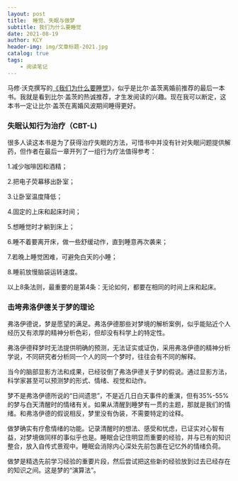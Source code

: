 ```yaml
---
layout: post
title:  睡觉、失眠与做梦
subtitle: 我们为什么要睡觉
date: 2021-08-19
author: KCY
header-img: img/文章标题-2021.jpg
catalog: true
tags:
    - 阅读笔记
---
```


马修·沃克撰写的[《我们为什么要睡觉](https://book.douban.com/subject/35332778/)》，似乎是比尔·盖茨离婚前推荐的最后一本书。我就是看到比尔·盖茨的热诚推荐，才生发阅读的兴趣。现在我可以断定，这本书一定让比尔·盖茨在离婚风波期间睡得更好。

### 失眠认知行为治疗（CBT-L)

很多人读这本书是为了获得治疗失眠的方法，可惜书中并没有针对失眠问题提供解药，但作者在最后一章开列了一组行为疗法值得参考：

1.减少咖啡因和酒精；

2.把电子荧幕移出卧室；

3.让卧室温度降低；

4.固定的上床和起床时间；

5.想睡觉时才躺到床上；

6.睡不着要离开床，做一些舒缓动作，直到睡意再次袭来；

7.若晚上睡觉困难，可避免白天的小睡；

8.睡前放慢脑袋运转速度。

以上8条法则，最重要的是第4条：无论如何，都要在相同的时间上床和起床。

### 击垮弗洛伊德关于梦的理论

弗洛伊德说，梦是愿望的满足。弗洛伊德那些对梦境的解析案例，似乎能贴近个人经历又有浓厚的精神分析色彩，但却没有科学上的特定性。

弗洛伊德释梦时无法提供明确的预测，无法证实或证伪，采用弗洛伊德的精神分析学说，不同研究者分析同一个人的同一个梦时，往往会有不同的解释。

当今的脑部显影方法和成果，已经驳倒了弗洛伊德关于梦的假说。通过显影方法，科学家甚至可以预测梦的形式、情绪、视觉和动作。

梦不是弗洛伊德所说的“日间遗思”，不是近几日白天事件的重演，但有35%-55%的梦与白天清醒时的情绪有关。如果从清醒到睡梦有一贯的主题，那就是我们的情绪。和弗洛伊德的假说相反，梦里没有伪装，不需要特定的诠释。

做梦确实有疗愈情绪的功能。记录清醒时的想法、感受和忧虑，已证实对心智有益，对梦境做同样的事似乎也是。睡眠会记住明显而重要的经验，并与已有的知识整合，放入自传式景观中。睡眠会消除内心深处先前包裹在记忆外的情绪负荷。

做梦是精选先前学习经验的重要片段，然后尝试把这些新的经验放到过去已经存在的知识之间。这是梦的“演算法”。

